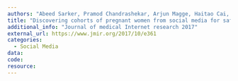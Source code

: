 ```yaml
---
authors: "Abeed Sarker, Pramod Chandrashekar, Arjun Magge, Haitao Cai, Ari Klein, Graciela Gonzalez"
title: "Discovering cohorts of pregnant women from social media for safety surveillance and analysis"
additional_info: "Journal of medical Internet research 2017"
external_url: https://www.jmir.org/2017/10/e361
categories:
  - Social Media  
data:
code: 
resource:
---
```

